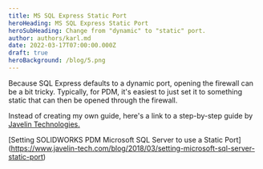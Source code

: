 ```yaml
---
title: MS SQL Express Static Port
heroHeading: MS SQL Express Static Port
heroSubHeading: Change from "dynamic" to "static" port.
author: authors/karl.md
date: 2022-03-17T07:00:00.000Z
draft: true
heroBackground: /blog/5.png
---
```


Because SQL Express defaults to a dynamic port, opening the firewall can be a bit tricky. Typically, for PDM, it's easiest to just set it to something static that can then be opened through the firewall.

Instead of creating my own guide, here's a link to a step-by-step guide by [Javelin Technologies.](https://javelin-tech.com "Javelin Technologies")

\[Setting SOLIDWORKS PDM Microsoft SQL Server to use a Static Port]\(https://www.javelin-tech.com/blog/2018/03/setting-microsoft-sql-server-static-port)
